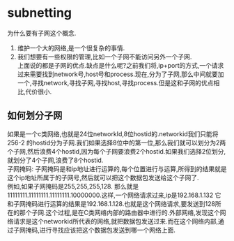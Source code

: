# subnetting
为什么要有子网这个概念.  
1. 维护一个大的网络,是一个很复杂的事情.  
2. 我们想要有一些权限的管理,比如一个子网不能访问另外一个子网.  
上面说的都是子网的优点.缺点是什么呢?之前我们将,ip+port的方式,一个请求过来需要找到network号,host号和process.现在,分为了子网,那么中间就要加一个,寻找network,寻找子网,寻找host,寻找process.但是这和子网的优点相比,代价很小.

## 如何划分子网  
如果是一个c类网络,也就是24位networkId,8位hostid的.networkid我们只能将256-2 的hostid分为子网.我们如果选择8位中的第一位,那么我们就可以划分为2两个子网,然后浪费4个hostid,因为每个子网要浪费2个hostid.如果我们选择2位划分,就划分了4个子网,浪费了8个hostid.  
子网掩码: 子网掩码是和ip地址进行运算的,每个位置进行与运算,所得到的结果就是这个ip地址所属于的子网号,然后就可以把这个数据包发送给这个子网了.  
例如,如果子网掩码是255,255,255,128. 那么就是11111111.11111111.11111111.10000000.这样,一个网络请求过来,ip是192.168.1.132 它和子网掩码进行运算的结果是192.168.1.128.也就是这个网络请求,要发送到128所在的那个子网.这个过程,是在C类网络内部的路由器中进行的.外部网络,发现这个网络请求是这个networkid所代表的网络,就把数据包发送过来.而在这个网络内部,通过子网掩码,进行寻找应该把这个数据包发送到哪一个网络上面.